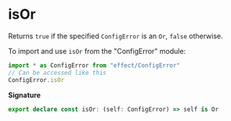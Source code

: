 # isOr

Returns `true` if the specified `ConfigError` is an `Or`, `false` otherwise.

To import and use `isOr` from the "ConfigError" module:

```ts
import * as ConfigError from "effect/ConfigError"
// Can be accessed like this
ConfigError.isOr
```

**Signature**

```ts
export declare const isOr: (self: ConfigError) => self is Or
```
